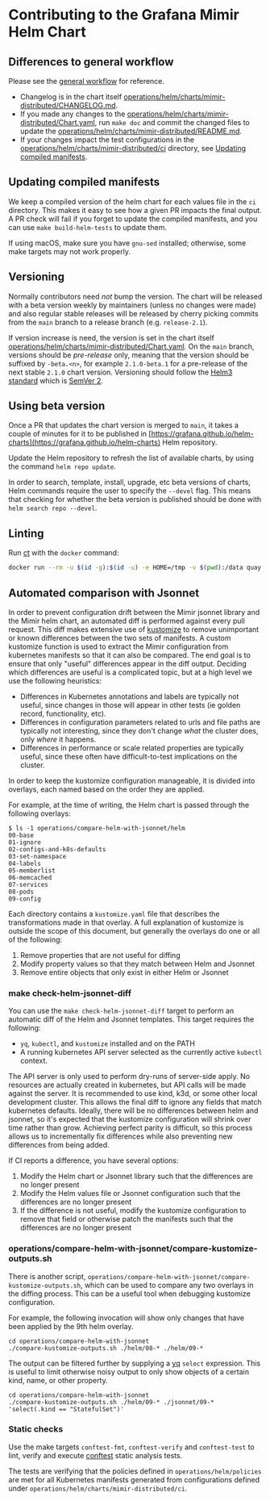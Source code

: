 # Contributing to the Grafana Mimir Helm Chart

## Differences to general workflow

Please see the [general workflow](README.md#workflow) for reference.

- Changelog is in the chart itself [operations/helm/charts/mimir-distributed/CHANGELOG.md](https://github.com/grafana/mimir/blob/main/operations/helm/charts/mimir-distributed/CHANGELOG.md).
- If you made any changes to the [operations/helm/charts/mimir-distributed/Chart.yaml](https://github.com/grafana/mimir/blob/main/operations/helm/charts/mimir-distributed/Chart.yaml), run `make doc` and commit the changed files to update the [operations/helm/charts/mimir-distributed/README.md](https://github.com/grafana/mimir/blob/main/operations/helm/charts/mimir-distributed/README.md).
- If your changes impact the test configurations in the [operations/helm/charts/mimir-distributed/ci](https://github.com/grafana/mimir/blob/main/operations/helm/charts/mimir-distributed/ci) directory, see [Updating compiled manifests](#updating-compiled-manifests).

## Updating compiled manifests

We keep a compiled version of the helm chart for each values file in the `ci` directory.
This makes it easy to see how a given PR impacts the final output.
A PR check will fail if you forget to update the compiled manifests, and you can use `make build-helm-tests` to update them.

If using macOS, make sure you have `gnu-sed` installed; otherwise, some make targets may not work properly.

## Versioning

Normally contributors need _not_ bump the version. The chart will be released with a beta version weekly by maintainers (unless no changes were made) and also regular stable releases will be released by cherry picking commits from the `main` branch to a release branch (e.g. `release-2.1`).

If version increase is need, the version is set in the chart itself [operations/helm/charts/mimir-distributed/Chart.yaml](https://github.com/grafana/mimir/blob/main/operations/helm/charts/mimir-distributed/Chart.yaml). On the `main` branch, versions should be _pre-release_ only, meaning that the version should be suffixed by `-beta.<n>`, for example `2.1.0-beta.1` for a pre-release of the next stable `2.1.0` chart version. Versioning should follow the [Helm3 standard](https://helm.sh/docs/topics/charts/#charts-and-versioning) which is [SemVer 2](https://semver.org/spec/v2.0.0.html).

## Using beta version

Once a PR that updates the chart version is merged to `main`, it takes a couple of minutes for it to be published in [https://grafana.github.io/helm-charts](https://grafana.github.io/helm-charts) Helm repository.

Update the Helm repository to refresh the list of available charts, by using the command `helm repo update`.

In order to search, template, install, upgrade, etc beta versions of charts, Helm commands require the user to specify the `--devel` flag. This means that checking for whether the beta version is published should be done with `helm search repo --devel`.

## Linting

Run [ct](https://github.com/helm/chart-testing) with the `docker` command:

```bash
docker run --rm -u $(id -g):$(id -u) -e HOME=/tmp -v $(pwd):/data quay.io/helmpack/chart-testing:latest sh -c "ct lint --all --debug --chart-dirs /data/operations/helm/charts --check-version-increment false --config /data/operations/helm/ct.yaml"
```

## Automated comparison with Jsonnet

In order to prevent configuration drift between the Mimir jsonnet library and the Mimir helm chart, an automated diff is performed against every pull request.
This diff makes extensive use of [kustomize](https://kustomize.io) to remove unimportant or known differences between the two sets of manifests.
A custom kustomize function is used to extract the Mimir configuration from kubernetes manifests so that it can also be compared.
The end goal is to ensure that only "useful" differences appear in the diff output.
Deciding which differences are useful is a complicated topic, but at a high level we use the following heuristics:

- Differences in Kubernetes annotations and labels are typically not useful, since changes in those will appear in other tests (ie golden record, functionality, etc).
- Differences in configuration parameters related to urls and file paths are typically not interesting, since they don't change _what_ the cluster does, only _where_ it happens.
- Differences in performance or scale related properties are typically useful, since these often have difficult-to-test implications on the cluster.

In order to keep the kustomize configuration manageable, it is divided into overlays, each named based on the order they are applied.

For example, at the time of writing, the Helm chart is passed through the following overlays:

```
$ ls -1 operations/compare-helm-with-jsonnet/helm
00-base
01-ignore
02-configs-and-k8s-defaults
03-set-namespace
04-labels
05-memberlist
06-memcached
07-services
08-pods
09-config
```

Each directory contains a `kustomize.yaml` file that describes the transformations made in that overlay.
A full explanation of kustomize is outside the scope of this document, but generally the overlays do one or all of the following:

1. Remove properties that are not useful for diffing
2. Modify property values so that they match between Helm and Jsonnet
3. Remove entire objects that only exist in either Helm or Jsonnet

### make check-helm-jsonnet-diff

You can use the `make check-helm-jsonnet-diff` target to perform an automatic diff of the Helm and Jsonnet templates.
This target requires the following:

- `yq`, `kubectl`, and `kustomize` installed and on the PATH
- A running kubernetes API server selected as the currently active `kubectl` context.

The API server is only used to perform dry-runs of server-side apply.
No resources are actually created in kubernetes, but API calls will be made against the server.
It is recommended to use kind, k3d, or some other local development cluster.
This allows the final diff to ignore any fields that match kubernetes defaults.
Ideally, there will be no differences between helm and jsonnet, so it's expected that the kustomize configuration will shrink over time rather than grow.
Achieving perfect parity is difficult, so this process allows us to incrementally fix differences while also preventing new differences from being added.

If CI reports a difference, you have several options:

1. Modify the Helm chart or Jsonnet library such that the differences are no longer present
2. Modify the Helm values file or Jsonnet configuration such that the differences are no longer present
3. If the difference is not useful, modify the kustomize configuration to remove that field or otherwise patch the manifests such that the differences are no longer present

### operations/compare-helm-with-jsonnet/compare-kustomize-outputs.sh

There is another script, `operations/compare-helm-with-jsonnet/compare-kustomize-outputs.sh`, which can be used to compare any two overlays in the diffing process.
This can be a useful tool when debugging kustomize configuration.

For example, the following invocation will show only changes that have been applied by the 9th helm overlay.

```
cd operations/compare-helm-with-jsonnet
./compare-kustomize-outputs.sh ./helm/08-* ./helm/09-*
```

The output can be filtered further by supplying a [yq](https://mikefarah.gitbook.io/yq/operators/select) `select` expression.
This is useful to limit otherwise noisy output to only show objects of a certain kind, name, or other property.

```
cd operations/compare-helm-with-jsonnet
./compare-kustomize-outputs.sh ./helm/09-* ./jsonnet/09-* 'select(.kind == "StatefulSet")'
```

### Static checks

Use the make targets `conftest-fmt`, `conftest-verify` and `conftest-test` to lint, verify and execute [conftest](https://www.conftest.dev/) static analysis tests.

The tests are verifying that the policies defined in `operations/helm/policies` are met for all Kubernetes manifests generated from configurations defined under `operations/helm/charts/mimir-distributed/ci`.
